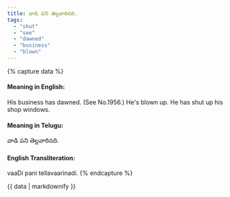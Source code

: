 ```yaml
---
title: వాడి పని తెల్లవారినది.
tags:
  - "shut"
  - "see"
  - "dawned"
  - "business"
  - "blown"
---
```


{% capture data %}
#### Meaning in English:
His business has dawned.
(See No.1956.)
He's blown up.
He has shut up his shop windows.

#### Meaning in Telugu:
వాడి పని తెల్లవారినది.

#### English Transliteration:
vaaDi pani tellavaarinadi.
{% endcapture %}

{{ data | markdownify }}

